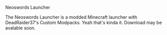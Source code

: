 Neoswords Launcher

The Neoswords Launcher is a modded Minecraft launcher with DeadRaider37's Custom Modpacks.
Yeah that's kinda it.
Download may be avalable soon.

